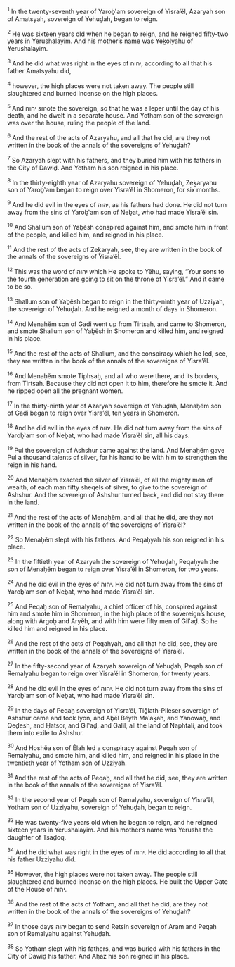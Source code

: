 <sup>1</sup> In the twenty-seventh year of Yaroḇ‛am sovereign of Yisra’ĕl, Azaryah son of Amatsyah, sovereign of Yehuḏah, began to reign.

<sup>2</sup> He was sixteen years old when he began to reign, and he reigned fifty-two years in Yerushalayim. And his mother’s name was Yeḵolyahu of Yerushalayim.

<sup>3</sup> And he did what was right in the eyes of יהוה, according to all that his father Amatsyahu did,

<sup>4</sup> however, the high places were not taken away. The people still slaughtered and burned incense on the high places.

<sup>5</sup> And יהוה smote the sovereign, so that he was a leper until the day of his death, and he dwelt in a separate house. And Yotham son of the sovereign was over the house, ruling the people of the land.

<sup>6</sup> And the rest of the acts of Azaryahu, and all that he did, are they not written in the book of the annals of the sovereigns of Yehuḏah?

<sup>7</sup> So Azaryah slept with his fathers, and they buried him with his fathers in the City of Dawiḏ. And Yotham his son reigned in his place.

<sup>8</sup> In the thirty-eighth year of Azaryahu sovereign of Yehuḏah, Zeḵaryahu son of Yaroḇ‛am began to reign over Yisra’ĕl in Shomeron, for six months.

<sup>9</sup> And he did evil in the eyes of יהוה, as his fathers had done. He did not turn away from the sins of Yaroḇ‛am son of Neḇat, who had made Yisra’ĕl sin.

<sup>10</sup> And Shallum son of Yaḇĕsh conspired against him, and smote him in front of the people, and killed him, and reigned in his place.

<sup>11</sup> And the rest of the acts of Zeḵaryah, see, they are written in the book of the annals of the sovereigns of Yisra’ĕl.

<sup>12</sup> This was the word of יהוה which He spoke to Yĕhu, saying, “Your sons to the fourth generation are going to sit on the throne of Yisra’ĕl.” And it came to be so.

<sup>13</sup> Shallum son of Yaḇĕsh began to reign in the thirty-ninth year of Uzziyah, the sovereign of Yehuḏah. And he reigned a month of days in Shomeron.

<sup>14</sup> And Menaḥĕm son of Gaḏi went up from Tirtsah, and came to Shomeron, and smote Shallum son of Yaḇĕsh in Shomeron and killed him, and reigned in his place.

<sup>15</sup> And the rest of the acts of Shallum, and the conspiracy which he led, see, they are written in the book of the annals of the sovereigns of Yisra’ĕl.

<sup>16</sup> And Menaḥĕm smote Tiphsaḥ, and all who were there, and its borders, from Tirtsah. Because they did not open it to him, therefore he smote it. And he ripped open all the pregnant women.

<sup>17</sup> In the thirty-ninth year of Azaryah sovereign of Yehuḏah, Menaḥĕm son of Gaḏi began to reign over Yisra’ĕl, ten years in Shomeron.

<sup>18</sup> And he did evil in the eyes of יהוה. He did not turn away from the sins of Yaroḇ‛am son of Neḇat, who had made Yisra’ĕl sin, all his days.

<sup>19</sup> Pul the sovereign of Ashshur came against the land. And Menaḥĕm gave Pul a thousand talents of silver, for his hand to be with him to strengthen the reign in his hand.

<sup>20</sup> And Menaḥĕm exacted the silver of Yisra’ĕl, of all the mighty men of wealth, of each man fifty sheqels of silver, to give to the sovereign of Ashshur. And the sovereign of Ashshur turned back, and did not stay there in the land.

<sup>21</sup> And the rest of the acts of Menaḥĕm, and all that he did, are they not written in the book of the annals of the sovereigns of Yisra’ĕl?

<sup>22</sup> So Menaḥĕm slept with his fathers. And Peqaḥyah his son reigned in his place.

<sup>23</sup> In the fiftieth year of Azaryah the sovereign of Yehuḏah, Peqaḥyah the son of Menaḥĕm began to reign over Yisra’ĕl in Shomeron, for two years.

<sup>24</sup> And he did evil in the eyes of יהוה. He did not turn away from the sins of Yaroḇ‛am son of Neḇat, who had made Yisra’ĕl sin.

<sup>25</sup> And Peqaḥ son of Remalyahu, a chief officer of his, conspired against him and smote him in Shomeron, in the high place of the sovereign’s house, along with Argoḇ and Aryĕh, and with him were fifty men of Gil‛aḏ. So he killed him and reigned in his place.

<sup>26</sup> And the rest of the acts of Peqaḥyah, and all that he did, see, they are written in the book of the annals of the sovereigns of Yisra’ĕl.

<sup>27</sup> In the fifty-second year of Azaryah sovereign of Yehuḏah, Peqaḥ son of Remalyahu began to reign over Yisra’ĕl in Shomeron, for twenty years.

<sup>28</sup> And he did evil in the eyes of יהוה. He did not turn away from the sins of Yaroḇ‛am son of Neḇat, who had made Yisra’ĕl sin.

<sup>29</sup> In the days of Peqaḥ sovereign of Yisra’ĕl, Tiḡlath-Pileser sovereign of Ashshur came and took Iyon, and Aḇĕl Bĕyth Ma‛aḵah, and Yanowaḥ, and Qeḏesh, and Ḥatsor, and Gil‛aḏ, and Galil, all the land of Naphtali, and took them into exile to Ashshur.

<sup>30</sup> And Hoshĕa son of Ĕlah led a conspiracy against Peqaḥ son of Remalyahu, and smote him, and killed him, and reigned in his place in the twentieth year of Yotham son of Uzziyah.

<sup>31</sup> And the rest of the acts of Peqaḥ, and all that he did, see, they are written in the book of the annals of the sovereigns of Yisra’ĕl.

<sup>32</sup> In the second year of Peqaḥ son of Remalyahu, sovereign of Yisra’ĕl, Yotham son of Uzziyahu, sovereign of Yehuḏah, began to reign.

<sup>33</sup> He was twenty-five years old when he began to reign, and he reigned sixteen years in Yerushalayim. And his mother’s name was Yerusha the daughter of Tsaḏoq.

<sup>34</sup> And he did what was right in the eyes of יהוה. He did according to all that his father Uzziyahu did.

<sup>35</sup> However, the high places were not taken away. The people still slaughtered and burned incense on the high places. He built the Upper Gate of the House of יהוה.

<sup>36</sup> And the rest of the acts of Yotham, and all that he did, are they not written in the book of the annals of the sovereigns of Yehuḏah?

<sup>37</sup> In those days יהוה began to send Retsin sovereign of Aram and Peqaḥ son of Remalyahu against Yehuḏah.

<sup>38</sup> So Yotham slept with his fathers, and was buried with his fathers in the City of Dawiḏ his father. And Aḥaz his son reigned in his place.

